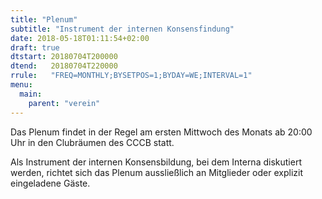 ```yaml
---
title: "Plenum"
subtitle: "Instrument der internen Konsensfindung"
date: 2018-05-18T01:11:54+02:00
draft: true
dtstart: 20180704T200000
dtend:   20180704T220000
rrule:   "FREQ=MONTHLY;BYSETPOS=1;BYDAY=WE;INTERVAL=1"
menu:
  main:
    parent: "verein"
---
```


Das Plenum findet in der Regel am ersten Mittwoch des Monats ab 20:00 Uhr in den Clubräumen
des CCCB statt.

Als Instrument der internen Konsensbildung, bei dem Interna diskutiert werden,
richtet sich das Plenum aussließlich an Mitglieder oder explizit eingeladene Gäste.

